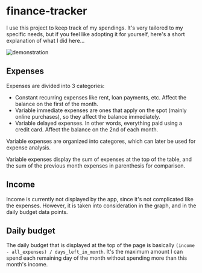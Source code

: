 # finance-tracker
I use this project to keep track of my spendings. It's very tailored to my specific needs, but if you feel like adopting it for yourself, here's a short explanation of what I did here...

![demonstration](https://user-images.githubusercontent.com/9519048/182495054-16446e0a-cb10-4a38-9be2-0e72dd939192.jpg)

## Expenses
Expenses are divided into 3 categories:
- Constant recurring expenses like rent, loan payments, etc. Affect the balance on the first of the month.
- Variable immediate expenses are ones that apply on the spot (mainly online purchases), so they affect the balance immediately.
- Variable delayed expenses. In other words, everything paid using a credit card. Affect the balance on the 2nd of each month.

Variable expenses are organized into categores, which can later be used for expense analysis.

Variable expenses display the sum of expenses at the top of the table, and the sum of the previous month expenses in parenthesis for comparison.

## Income
Income is currently not displayed by the app, since it's not complicated like the expenses. However, it is taken into consideration in the graph, and in the daily budget data points.

## Daily budget
The daily budget that is displayed at the top of the page is basically `(income - all_expenses) / days_left_in_month`. It's the maximum amount I can spend each remaining day of the month without spending more than this month's income.
